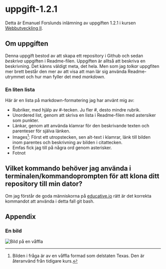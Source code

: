 # uppgift-1.2.1

Detta är Emanuel Forslunds inlämning av uppgiften 1.2.1 i kursen <u> Webbutveckling II</u>.

## Om uppgiften
Denna uppgift bestod av att skapa ett repository i Github och sedan *beskriva* uppgiften i Readme-filen. Uppgiften är alltså att beskriva en beskrivning. Det känns väldigt meta, det hela. Men som jag *tolkar* uppgfiten mer brett består den mer av att visa att man lär sig använda Readme-utrymmet och hur man fyller det med *markdown*.

### En liten lista
Här är en lista på markdown-formatering jag har använt mig av:
* Rubriker, med hjälp av #-tecken. Ju fler #, desto mindre rubrik.
* Unordered list, genom att skriva en lista i Readme-filen med astersiker som punkter.
* Länkar, genom att använda klamrar för den beskrivande texten och parenteser för själva länken.
* Images[^1]: Först ett utropstecken, sen alt-text i klamrar, länk till bilden inom parentes och beskrivning av bilden i citattecken.
* Emfas fick jag till på några ord genom asterisker.
* Fotnot


## Vilket kommando behöver jag använda i terminalen/kommandoprompten för att klona ditt repository till min dator?
Om jag förstår de goda människorna på [educative.io](https://www.educative.io/answers/how-to-clone-a-git-repository-using-the-command-line) rätt är det korrekta kommandot att använda i detta fall git bash.

## Appendix

### En bild 
![Bild på en våffla](https://studenter.miun.se/~emfo2200/GTWM2/images/frilaggning02.png "En våffla")

[^1]: Bilden i fråga är av en våffla formad som delstaten Texas. Den är återanvänd från tidigare kurs.
